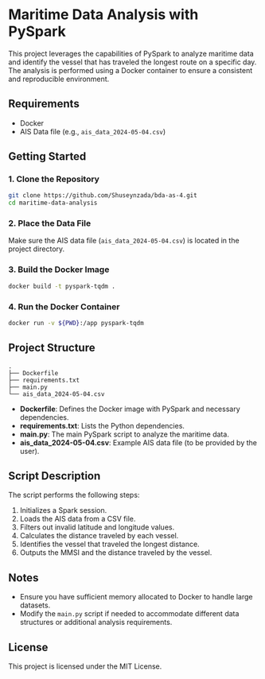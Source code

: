# Maritime Data Analysis with PySpark

This project leverages the capabilities of PySpark to analyze maritime data and identify the vessel that has traveled the longest route on a specific day. The analysis is performed using a Docker container to ensure a consistent and reproducible environment.

## Requirements

- Docker
- AIS Data file (e.g., `ais_data_2024-05-04.csv`)

## Getting Started

### 1. Clone the Repository

```bash
git clone https://github.com/Shuseynzada/bda-as-4.git
cd maritime-data-analysis
```

### 2. Place the Data File

Make sure the AIS data file (`ais_data_2024-05-04.csv`) is located in the project directory.

### 3. Build the Docker Image

```bash
docker build -t pyspark-tqdm .
```

### 4. Run the Docker Container

```bash
docker run -v ${PWD}:/app pyspark-tqdm
```

## Project Structure

```
.
├── Dockerfile
├── requirements.txt
├── main.py
└── ais_data_2024-05-04.csv
```

- **Dockerfile**: Defines the Docker image with PySpark and necessary dependencies.
- **requirements.txt**: Lists the Python dependencies.
- **main.py**: The main PySpark script to analyze the maritime data.
- **ais_data_2024-05-04.csv**: Example AIS data file (to be provided by the user).

## Script Description

The script performs the following steps:

1. Initializes a Spark session.
2. Loads the AIS data from a CSV file.
3. Filters out invalid latitude and longitude values.
4. Calculates the distance traveled by each vessel.
5. Identifies the vessel that traveled the longest distance.
6. Outputs the MMSI and the distance traveled by the vessel.

## Notes

- Ensure you have sufficient memory allocated to Docker to handle large datasets.
- Modify the `main.py` script if needed to accommodate different data structures or additional analysis requirements.

## License

This project is licensed under the MIT License.